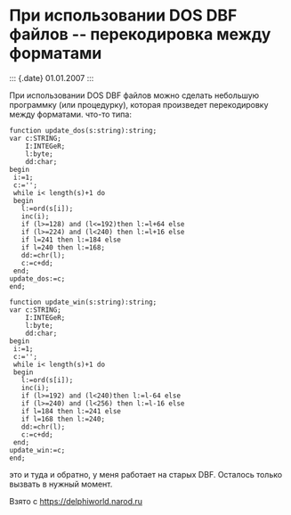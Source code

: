 При использовании DOS DBF файлов -- перекодировка между форматами
=================================================================

::: {.date}
01.01.2007
:::

При использовании DOS DBF файлов можно сделать небольшую программку (или
процедурку), которая произведет перекодировку между форматами. что-то
типа:

    function update_dos(s:string):string;
    var c:STRING;
        I:INTEGeR;
        l:byte;
        dd:char;
    begin
     i:=1;
     c:='';
     while i< length(s)+1 do
     begin
       l:=ord(s[i]);
       inc(i);
       if (l>=128) and (l<=192)then l:=l+64 else
       if (l>=224) and (l<240) then l:=l+16 else
       if l=241 then l:=184 else
       if l=240 then l:=168;
       dd:=chr(l);
       c:=c+dd;
     end;
    update_dos:=c;
    end;
     
    function update_win(s:string):string;
    var c:STRING;
        I:INTEGeR;
        l:byte;
        dd:char;
    begin
     i:=1;
     c:='';
     while i< length(s)+1 do
     begin
       l:=ord(s[i]);
       inc(i);
       if (l>=192) and (l<240)then l:=l-64 else
       if (l>=240) and (l<256) then l:=l-16 else
       if l=184 then l:=241 else    
       if l=168 then l:=240;
       dd:=chr(l);
       c:=c+dd;
     end;
    update_win:=c;
    end;

это и туда и обратно, у меня работает на старых DBF. Осталось только
вызвать в нужный момент.

Взято с <https://delphiworld.narod.ru>
